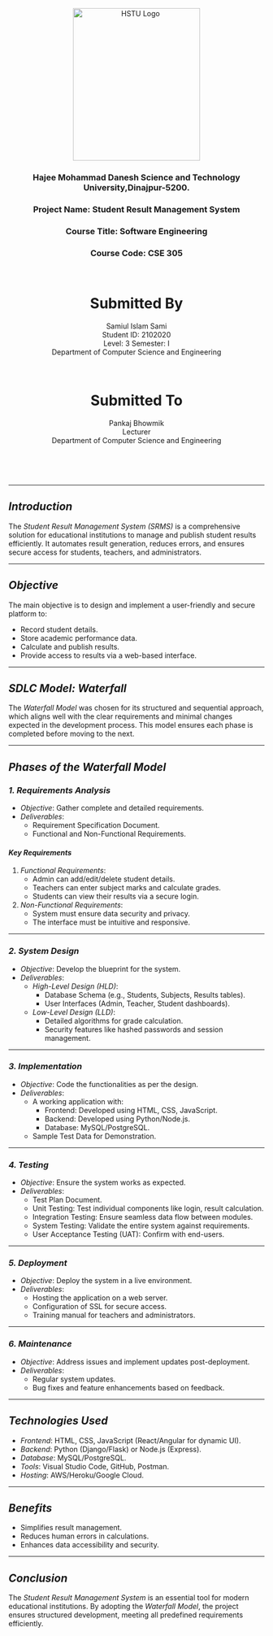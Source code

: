 <p align="center">
  <img src="hstu_logo_.png" alt="HSTU Logo" width="250" height="300">
</p>

<h3 align="center">
  Hajee Mohammad Danesh Science and Technology University,Dinajpur-5200.
</h3>
<h3 align="center">
Project Name: Student Result Management System
</h3>

<h3 align="center">
  Course Title: Software Engineering
</h3>

<h3 align="center">
  Course Code: CSE 305
</h3>
<br>
<h1 align="center">Submitted By</h1>

 <p align="center">Samiul Islam Sami<br>Student ID: 2102020<br>Level: 3 Semester: I<br>Department of Computer Science and Engineering</p>
 <br>

<h1 align="center">Submitted To</h1>

 <p align="center">Pankaj Bhowmik<br>Lecturer<br>Department of Computer Science and Engineering</p>


<br><br><br>






---

## *Introduction*
The *Student Result Management System (SRMS)* is a comprehensive solution for educational institutions to manage and publish student results efficiently. It automates result generation, reduces errors, and ensures secure access for students, teachers, and administrators.

---

## *Objective*
The main objective is to design and implement a user-friendly and secure platform to:
- Record student details.
- Store academic performance data.
- Calculate and publish results.
- Provide access to results via a web-based interface.

---

## *SDLC Model: Waterfall*
The *Waterfall Model* was chosen for its structured and sequential approach, which aligns well with the clear requirements and minimal changes expected in the development process. This model ensures each phase is completed before moving to the next.

---

## *Phases of the Waterfall Model*

### *1. Requirements Analysis*
- *Objective*: Gather complete and detailed requirements.
- *Deliverables*:
  - Requirement Specification Document.
  - Functional and Non-Functional Requirements.

#### *Key Requirements*
1. *Functional Requirements*:
   - Admin can add/edit/delete student details.
   - Teachers can enter subject marks and calculate grades.
   - Students can view their results via a secure login.
2. *Non-Functional Requirements*:
   - System must ensure data security and privacy.
   - The interface must be intuitive and responsive.

---

### *2. System Design*
- *Objective*: Develop the blueprint for the system.
- *Deliverables*:
  - *High-Level Design (HLD)*:
    - Database Schema (e.g., Students, Subjects, Results tables).
    - User Interfaces (Admin, Teacher, Student dashboards).
  - *Low-Level Design (LLD)*:
    - Detailed algorithms for grade calculation.
    - Security features like hashed passwords and session management.

---

### *3. Implementation*
- *Objective*: Code the functionalities as per the design.
- *Deliverables*:
  - A working application with:
    - Frontend: Developed using HTML, CSS, JavaScript.
    - Backend: Developed using Python/Node.js.
    - Database: MySQL/PostgreSQL.
  - Sample Test Data for Demonstration.

---

### *4. Testing*
- *Objective*: Ensure the system works as expected.
- *Deliverables*:
  - Test Plan Document.
  - Unit Testing: Test individual components like login, result calculation.
  - Integration Testing: Ensure seamless data flow between modules.
  - System Testing: Validate the entire system against requirements.
  - User Acceptance Testing (UAT): Confirm with end-users.

---

### *5. Deployment*
- *Objective*: Deploy the system in a live environment.
- *Deliverables*:
  - Hosting the application on a web server.
  - Configuration of SSL for secure access.
  - Training manual for teachers and administrators.

---

### *6. Maintenance*
- *Objective*: Address issues and implement updates post-deployment.
- *Deliverables*:
  - Regular system updates.
  - Bug fixes and feature enhancements based on feedback.

---

## *Technologies Used*
- *Frontend*: HTML, CSS, JavaScript (React/Angular for dynamic UI).
- *Backend*: Python (Django/Flask) or Node.js (Express).
- *Database*: MySQL/PostgreSQL.
- *Tools*: Visual Studio Code, GitHub, Postman.
- *Hosting*: AWS/Heroku/Google Cloud.

---

## *Benefits*
- Simplifies result management.
- Reduces human errors in calculations.
- Enhances data accessibility and security.

---

## *Conclusion*
The *Student Result Management System* is an essential tool for modern educational institutions. By adopting the *Waterfall Model*, the project ensures structured development, meeting all predefined requirements efficiently.
